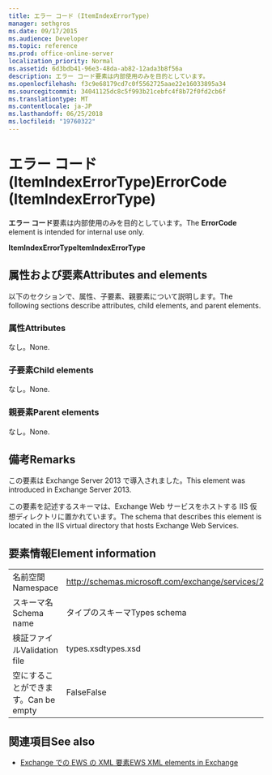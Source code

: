 ```yaml
---
title: エラー コード (ItemIndexErrorType)
manager: sethgros
ms.date: 09/17/2015
ms.audience: Developer
ms.topic: reference
ms.prod: office-online-server
localization_priority: Normal
ms.assetid: 6d3bdb41-96e3-48da-ab82-12ada3b8f56a
description: エラー コード要素は内部使用のみを目的としています。
ms.openlocfilehash: f3c9e68179cd7c0f5562725aae22e16033895a34
ms.sourcegitcommit: 34041125dc8c5f993b21cebfc4f8b72f0fd2cb6f
ms.translationtype: MT
ms.contentlocale: ja-JP
ms.lasthandoff: 06/25/2018
ms.locfileid: "19760322"
---
```

# <a name="errorcode-itemindexerrortype"></a><span data-ttu-id="42687-103">エラー コード (ItemIndexErrorType)</span><span class="sxs-lookup"><span data-stu-id="42687-103">ErrorCode (ItemIndexErrorType)</span></span>

<span data-ttu-id="42687-104">**エラー コード**要素は内部使用のみを目的としています。</span><span class="sxs-lookup"><span data-stu-id="42687-104">The **ErrorCode** element is intended for internal use only.</span></span> 

<span data-ttu-id="42687-105">**ItemIndexErrorType**</span><span class="sxs-lookup"><span data-stu-id="42687-105">**ItemIndexErrorType**</span></span>

## <a name="attributes-and-elements"></a><span data-ttu-id="42687-106">属性および要素</span><span class="sxs-lookup"><span data-stu-id="42687-106">Attributes and elements</span></span>

<span data-ttu-id="42687-107">以下のセクションで、属性、子要素、親要素について説明します。</span><span class="sxs-lookup"><span data-stu-id="42687-107">The following sections describe attributes, child elements, and parent elements.</span></span>
  
### <a name="attributes"></a><span data-ttu-id="42687-108">属性</span><span class="sxs-lookup"><span data-stu-id="42687-108">Attributes</span></span>

<span data-ttu-id="42687-109">なし。</span><span class="sxs-lookup"><span data-stu-id="42687-109">None.</span></span>
  
### <a name="child-elements"></a><span data-ttu-id="42687-110">子要素</span><span class="sxs-lookup"><span data-stu-id="42687-110">Child elements</span></span>

<span data-ttu-id="42687-111">なし。</span><span class="sxs-lookup"><span data-stu-id="42687-111">None.</span></span>
  
### <a name="parent-elements"></a><span data-ttu-id="42687-112">親要素</span><span class="sxs-lookup"><span data-stu-id="42687-112">Parent elements</span></span>

<span data-ttu-id="42687-113">なし。</span><span class="sxs-lookup"><span data-stu-id="42687-113">None.</span></span>
  
## <a name="remarks"></a><span data-ttu-id="42687-114">備考</span><span class="sxs-lookup"><span data-stu-id="42687-114">Remarks</span></span>

<span data-ttu-id="42687-115">この要素は Exchange Server 2013 で導入されました。</span><span class="sxs-lookup"><span data-stu-id="42687-115">This element was introduced in Exchange Server 2013.</span></span>
  
<span data-ttu-id="42687-116">この要素を記述するスキーマは、Exchange Web サービスをホストする IIS 仮想ディレクトリに置かれています。</span><span class="sxs-lookup"><span data-stu-id="42687-116">The schema that describes this element is located in the IIS virtual directory that hosts Exchange Web Services.</span></span>
  
## <a name="element-information"></a><span data-ttu-id="42687-117">要素情報</span><span class="sxs-lookup"><span data-stu-id="42687-117">Element information</span></span>

|||
|:-----|:-----|
|<span data-ttu-id="42687-118">名前空間</span><span class="sxs-lookup"><span data-stu-id="42687-118">Namespace</span></span>  <br/> |http://schemas.microsoft.com/exchange/services/2006/types  <br/> |
|<span data-ttu-id="42687-119">スキーマ名</span><span class="sxs-lookup"><span data-stu-id="42687-119">Schema name</span></span>  <br/> |<span data-ttu-id="42687-120">タイプのスキーマ</span><span class="sxs-lookup"><span data-stu-id="42687-120">Types schema</span></span>  <br/> |
|<span data-ttu-id="42687-121">検証ファイル</span><span class="sxs-lookup"><span data-stu-id="42687-121">Validation file</span></span>  <br/> |<span data-ttu-id="42687-122">types.xsd</span><span class="sxs-lookup"><span data-stu-id="42687-122">types.xsd</span></span>  <br/> |
|<span data-ttu-id="42687-123">空にすることができます。</span><span class="sxs-lookup"><span data-stu-id="42687-123">Can be empty</span></span>  <br/> |<span data-ttu-id="42687-124">False</span><span class="sxs-lookup"><span data-stu-id="42687-124">False</span></span>  <br/> |
   
## <a name="see-also"></a><span data-ttu-id="42687-125">関連項目</span><span class="sxs-lookup"><span data-stu-id="42687-125">See also</span></span>

- [<span data-ttu-id="42687-126">Exchange での EWS の XML 要素</span><span class="sxs-lookup"><span data-stu-id="42687-126">EWS XML elements in Exchange</span></span>](ews-xml-elements-in-exchange.md)

